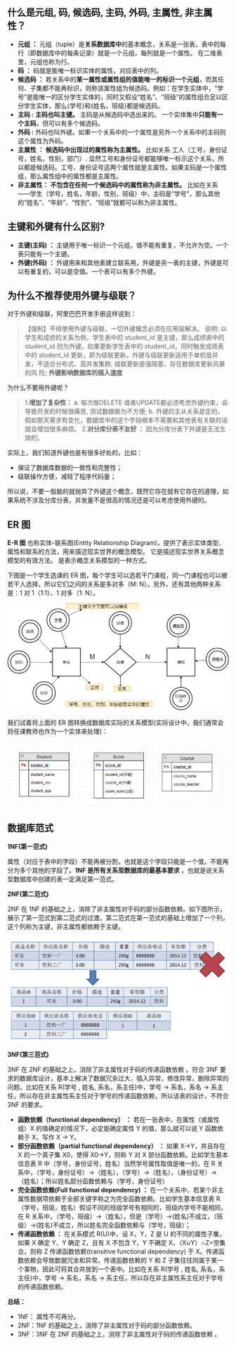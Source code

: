 ## 什么是元组, 码, 候选码, 主码, 外码, 主属性, 非主属性？

* **元组 ：** 元组（tuple）是**关系数据库中**的基本概念，关系是一张表，表中的每行（即数据库中的每条记录）就是一个元组，每列就是一个属性。 在二维表里，元组也称为行。
* **码 ：** 码就是能唯一标识实体的属性，对应表中的列。
* **候选码 ：** 若关系中的**某一属性或属性组的值能唯一的标识一个元组**，而其任何、子集都不能再标识，则称该属性组为候选码。例如：在学生实体中，“学号”是能唯一的区分学生实体的，同时又假设“姓名”、“班级”的属性组合足以区分学生实体，那么{学号}和{姓名，班级}都是候选码。
* **主码 :** **主码也叫主键。** 主码是从候选码中选出来的。 一个实体集中**只能有一个主码**，但可以有多个候选码。
* **外码 :** 外码也叫外键。如果一个关系中的一个属性是另外一个关系中的主码则这个属性为外码。
* **主属性 ：** **候选码中出现过的属性称为主属性。** 比如关系 工人（工号，身份证号，姓名，性别，部门）. 显然工号和身份证号都能够唯一标示这个关系，所以都是候选码。工号、身份证号这两个属性就是主属性。如果主码是一个属性组，那么属性组中的属性都是主属性。
* **非主属性：** **不包含在任何一个候选码中的属性称为非主属性。** 比如在关系——学生（学号，姓名，年龄，性别，班级）中，主码是“学号”，那么其他的“姓名”、“年龄”、“性别”、“班级”就都可以称为非主属性。


## 主键和外键有什么区别?

* **主键(主码) ：** 主键用于唯一标识一个元组，值不能有重复，不允许为空。一个表只能有一个主键。
* **外键(外码) ：** 外键用来和其他表建立联系用，外键是另一表的主键，外键是可以有重复的，可以是空值。一个表可以有多个外键。

## 为什么不推荐使用外键与级联？

对于外键和级联，阿里巴巴开发手册这样说到：

> 【强制】不得使用外键与级联，一切外键概念必须在应用层解决。
> 说明: 以学生和成绩的关系为例，学生表中的 student_id 是主键，那么成绩表中的 student_id 则为外键。如果更新学生表中的 student_id，同时触发成绩表中的 student_id 更新，即为级联更新。外键与级联更新适用于单机低并发，不适合分布式、高并发集群; 级联更新是强阻塞，存在数据库更新风暴的风 险; **外键影响数据库的插入速度**

为什么不要用外键呢？

> 1.**增加了复杂性：** a. 每次做DELETE 或者UPDATE都必须考虑外键约束，会导致开发的时候很痛苦, 测试数据极为不方便; b. 外键的主从关系是定的，假如那天需求有变化，数据库中的这个字段根本不需要和其他表有关联的话就会增加很多麻烦。
> 2.**对分库分表不友好 ：** 因为分库分表下外键是无法生效的。

实际上，我们知道外键也是有很多好处的，比如：

* 保证了数据库数据的一致性和完整性；
* 级联操作方便，减轻了程序代码量；

所以说，不要一股脑的就抛弃了外键这个概念，既然它存在就有它存在的道理，如果系统不涉及分库分表，并发量不是很高的情况还是可以考虑使用外键的。


## ER 图

**E-R 图** 也称实体-联系图(Entity Relationship Diagram)，提供了表示实体类型、属性和联系的方法，用来描述现实世界的概念模型。 它是描述现实世界关系概念模型的有效方法。 是表示概念关系模型的一种方式。

下图是一个学生选课的 ER 图，每个学生可以选若干门课程，同一门课程也可以被若干人选择，所以它们之间的关系是多对多（M: N）。另外，还有其他两种关系是：1 对 1（1:1）、1 对多（1: N）。


![](images/2022-03-04-14-44-14.png)

我们试着将上面的 ER 图转换成数据库实际的关系模型(实际设计中，我们通常会将任课教师也作为一个实体来处理)：

![](images/2022-03-04-14-44-28.png)

## 数据库范式

**1NF(第一范式)**

属性（对应于表中的字段）不能再被分割，也就是这个字段只能是一个值，不能再分为多个其他的字段了。**1NF 是所有关系型数据库的最基本要求** ，也就是说关系型数据库中创建的表一定满足第一范式。

**2NF(第二范式)**

2NF 在 1NF 的基础之上，消除了非主属性对于码的部分函数依赖。如下图所示，展示了第一范式到第二范式的过渡。第二范式在第一范式的基础上增加了一个列，这个列称为主键，非主属性都依赖于主键。

![](images/2022-03-04-15-09-45.png)

**3NF(第三范式)**

3NF 在 2NF 的基础之上，消除了非主属性对于码的传递函数依赖 。符合 3NF 要求的数据库设计，基本上解决了数据冗余过大，插入异常，修改异常，删除异常的问题。比如在关系 R(学号 , 姓名, 系名，系主任)中，学号 → 系名，系名 → 系主任，所以存在非主属性系主任对于学号的传递函数依赖，所以该表的设计，不符合 3NF 的要求。 

* **函数依赖（functional dependency） ：** 若在一张表中，在属性（或属性组）X 的值确定的情况下，必定能确定属性 Y 的值，那么就可以说 Y 函数依赖于 X，写作 X → Y。
* **部分函数依赖（partial functional dependency） ：** 如果 X→Y，并且存在 X 的一个真子集 X0，使得 X0→Y，则称 Y 对 X 部分函数依赖。比如学生基本信息表 R 中（学号，身份证号，姓名）当然学号属性取值是唯一的，在 R 关系中，（学号，身份证号）->（姓名），（学号）->（姓名），（身份证号）->（姓名）；所以姓名部分函数依赖与（学号，身份证号）
* **完全函数依赖(Full functional dependency) ：** 在一个关系中，若某个非主属性数据项依赖于全部关键字称之为完全函数依赖。比如学生基本信息表 R（学号，班级，姓名）假设不同的班级学号有相同的，班级内学号不能相同，在 R 关系中，（学号，班级）->（姓名），但是（学号）->(姓名)不成立，（班级）->(姓名)不成立，所以姓名完全函数依赖与（学号，班级）；
* **传递函数依赖 ：** 在关系模式 R(U)中，设 X，Y，Z 是 U 的不同的属性子集，如果 X 确定 Y、Y 确定 Z，且有 X 不包含 Y，Y 不确定 X，（X∪Y）∩Z=空集合，则称 Z 传递函数依赖(transitive functional dependency) 于 X。传递函数依赖会导致数据冗余和异常。传递函数依赖的 Y 和 Z 子集往往同属于某一个事物，因此可将其合并放到一个表中。比如在关系 R(学号 , 姓名, 系名，系主任)中，学号 → 系名，系名 → 系主任，所以存在非主属性系主任对于学号的传递函数依赖。

**总结：**

* 1NF： 属性不可再分。
* 2NF：1NF 的基础之上，消除了非主属性对于码的部分函数依赖。
* 3NF：3NF 在 2NF 的基础之上，消除了非主属性对于码的传递函数依赖 。



